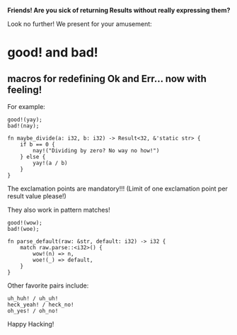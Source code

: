 **Friends! Are you sick of returning Results without really expressing them?**

Look no further! We present for your amusement:

# good! and bad!
## macros for redefining Ok and Err... now with feeling!

For example:

```
good!(yay);
bad!(nay);

fn maybe_divide(a: i32, b: i32) -> Result<32, &'static str> {
    if b == 0 {
        nay!("Dividing by zero? No way no how!")
    } else {
        yay!(a / b)
    }
}
```
The exclamation points are mandatory!!! (Limit of one exclamation point per result value please!)

They also work in pattern matches!

```
good!(wow);
bad!(woe);

fn parse_default(raw: &str, default: i32) -> i32 {
    match raw.parse::<i32>() {
        wow!(n) => n,
        woe!(_) => default,
    }
}
```

Other favorite pairs include:
```
uh_huh! / uh_uh!
heck_yeah! / heck_no!
oh_yes! / oh_no!
```

Happy Hacking!
